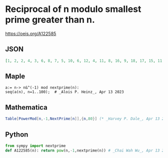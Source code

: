 # Reciprocal of n modulo smallest prime greater than n\.
https://oeis.org/A122585
## JSON
```JSON
[1, 2, 2, 4, 3, 6, 8, 7, 5, 10, 6, 12, 4, 11, 8, 16, 9, 18, 17, 15, 11, 22, 24, 23, 7, 19, 14, 28, 15, 30, 6, 22, 9, 12, 18, 36, 10, 27, 20, 40, 21, 42, 35, 31, 23, 46, 44, 21, 13, 35, 26, 52, 49, 47, 44, 39, 29, 58, 30, 60, 11, 40, 50, 22, 33, 66, 53, 47, 35, 70, 36, 72, 13, 63, 59]
```
## Maple
```Maple
a:= n-> n&^(-1) mod nextprime(n):
seq(a(n), n=1..100);  # _Alois P. Heinz_, Apr 13 2023
```
## Mathematica
```Mathematica
Table[PowerMod[n,-1,NextPrime[n]],{n,80}] (* _Harvey P. Dale_, Apr 13 2023 *)
```
## Python
```Python
from sympy import nextprime
def A122585(n): return pow(n,-1,nextprime(n)) # _Chai Wah Wu_, Apr 13 2023
```
